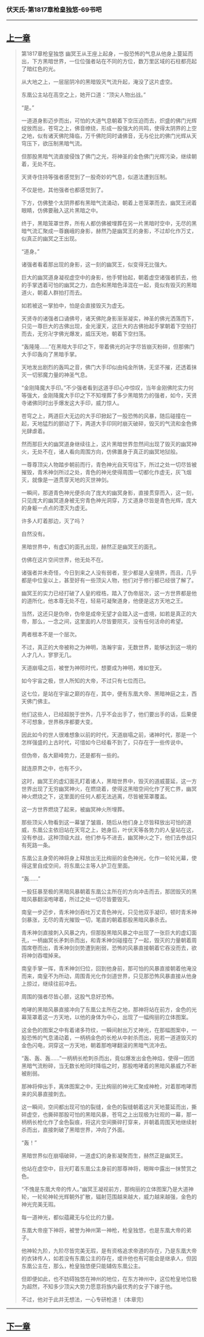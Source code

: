 ### 伏天氏-第1817章枪皇独悠-69书吧

--------
[上一章](./972e055fc81cca90610ddbfe543e0cf1.md)
--------


>
>
>
>第1817章枪皇独悠
>幽冥王从王座上起身，一股恐怖的气息从他身上蔓延而出，下方黑暗世界，一位位强者站在不同的方位，数万里区域的石柱都亮起了暗红色的光。
>
>从大地之上，一层层阴冷的黑暗毁灭气流升起，淹没了这片虚空。
>
>东凰公主站在高空之上，她开口道：“顶尖人物出战。”
>
>“是。”
>
>一道道身影迈步而出，可怕的大道气息朝着下空压迫而去，炽盛的佛门光辉绽放而出，苍穹之上，佛音缭绕，形成一股强大的共鸣，使得太阴界的上空之地，似有诸天佛陀降临，万千佛陀同时诵佛音，无与伦比的佛门光辉从天穹压下，欲压制黑暗气流。
>
>但那股黑暗气流直接侵蚀了佛门之光，将神圣的金色佛门光辉污染，继续朝着，无处不在。
>
>天贤寺住持等强者感觉到了一股奇妙的气息，似道法遭到压制。
>
>不仅是他，其他强者也都感觉到了。
>
>下方，仿佛整个太阴界都有黑暗气流涌动，朝着上苍笼罩而去，幽冥王闭着眼睛，仿佛要融入这片黑暗之中。
>
>终于，黑暗笼罩世界，所有人都仿佛被埋葬在另一片黑暗时空中，无尽的黑暗气流汇聚成一尊巍峨的身影，赫然乃是幽冥王的身影，不过却化作万丈，似真正的幽冥之王出现。
>
>“道身。”
>
>诸强者看着那出现的身影，这一刻的幽冥王，似变得无比强大。
>
>巨大的幽冥道身凝视虚空中的身影，他手臂抬起，朝着虚空诸强者抓去，他的手掌透着可怕的幽冥之力，血色和黑暗色泽混在一起，竟似有毁灭的黑暗道火，朝着人群拍打而去。
>
>如若被这一掌拍中，怕是会直接毁灭为虚无。
>
>天贤寺的诸强者口诵佛号，诸天佛陀身影渐渐凝实，神圣的佛光洒落而下，只见一尊巨大的古佛出现，金光漫天，这巨大的古佛抬起手掌朝着下空拍打而去，无穷卍字佛光爆发，威压天地，朝着下空扫荡。
>
>“轰隆隆……”在黑暗大手印之下，带着佛光的卍字尽皆崩灭粉碎，但那佛门大手印轰向了黑暗手掌。
>
>天地发出剧烈的轰鸣之音，佛门大手印似由纯金所铸，无坚不摧，还透着抹灭一切邪魔力量的神圣气息。
>
>“金刚降魔大手印。”不少强者看到这道手印心中惊叹，当年金刚佛陀实力何等强大，金刚降魔大手印之下不知埋葬了多少黑暗势力的强者，如今，天贤寺诸佛同时出手爆发这大手印，威力惊人。
>
>苍穹之上，两道巨大无边的大手印掀起了一股恐怖的风暴，随后碰撞在一起，天地猛烈的颤动了下，两道大手印同时崩灭破碎，毁灭的气流和金色佛光肆虐着。
>
>然而那巨大的幽冥道身继续往上，这片黑暗世界忽然间出现了毁灭的幽冥神火，无处不在，诸人看向周围方向，仿佛置身于真正的幽冥地狱般。
>
>一尊尊顶尖人物踏步朝前而行，青色神光自天穹往下，所过之处一切尽皆被摧毁，青禾神剑所过之处，青色的神光使得周围一切都化作虚无，灰飞烟灭，就像是一道贯穿天地的灭世神剑。
>
>一瞬间，那道青色神光便杀向了庞大的幽冥身影，直接贯穿而入，这一刻，只见庞大的幽冥道身被无穷青色神光洞穿，万丈道身尽皆是青色光辉，庞大的身躯一点点的湮灭为虚无。
>
>许多人盯着那边，灭了吗？
>
>自然没有。
>
>黑暗世界中，有虚幻的面孔出现，赫然正是幽冥王的面孔。
>
>仿佛在这片空间世界，他无处不在。
>
>诸强者并未奇怪，今日到来之人没有弱者，至少都是人皇境界，而且，几乎都是中位皇以上，甚至好有一些顶尖人物，他们对于修行都已经很了解了。
>
>幽冥王的实力已经打破了人皇的桎梏，踏入了伪帝层次，这一方世界都是他的道所化，他本尊无处不在，轻易可凝聚道身，他便是这方天地之王。
>
>当然，这还只是伪帝，伪帝是成帝无望才会踏入这一虚境，如若是真正的大帝，那么，一念之间，这里面的人尽皆要陨灭，没有任何活命的希望。
>
>两者根本不是一个层次。
>
>不过，真正的大帝被称之为神明，浩瀚宇宙，无数世界，能够达到这一境的人才几人，寥寥无几。
>
>天道崩塌之后，被誉为神陨时代，想要成为神明，难如登天。
>
>如今宇宙之极，世人所知的大帝，不过只有七位而已。
>
>这七位，是站在宇宙之巅的存在，其中，便有东凰大帝、黑暗神庭之主，西天佛门佛主。
>
>他们这些人，已经超脱于世外，几乎不会出手了，他们要出手的话，后果便不可想象，世界秩序都要大变。
>
>因此如今的世人很难想象以前的时代，天道崩塌之前，诸神时代，那是一个怎样强盛的上古时代，可惜如今已经看不到了，只存在于一些传说中。
>
>但伪帝，各大巅峰势力，还是都有一些的。
>
>就连原界之中，也有不少。
>
>这时，幽冥王的虚幻面孔盯着诸人，黑暗世界中，毁灭的道威蔓延，这一方世界出现了无穷幽冥神火，在燃烧着，使得这黑暗空间化作了死亡界，幽冥神火燃烧之下，这里面的任何人都无法逃离，尽皆被笼罩覆盖。
>
>这一方世界燃烧了起来，被幽冥神火所埋葬。
>
>那些顶尖人物看到这一幕皱了皱眉，随后从他们身上尽皆释放出可怕的道威，东凰公主依旧站在天穹之上，她身后，叶伏天等各势力的人皇站在这，没有参战，这种顶级大战，他们参与不进去，幽冥神火之下，他们去参战只有死路一条。
>
>东凰公主身旁的神将身上释放出无比绚丽的金色神光，化作一轮轮光幕，使得这里自成空间，将东凰公主等人护卫在里面。
>
>“轰……”
>
>一股狂暴至极的黑暗风暴朝着东凰公主所在的方向冲击而去，那团毁灭的黑暗风暴翻滚咆哮着，所过之处一切尽皆要毁灭。
>
>南皇一步迈步，青禾神剑吞吐万丈青色神光，只见他双手凝印，顿时青禾神剑暴涨，无尽的青光摧毁一切，笔直的朝着那股黑暗风暴杀去。
>
>青禾神剑直接刺入风暴之内，但那股黑暗风暴之中出现了一张巨大的虚幻面孔，一柄幽冥长矛刺杀而出，和青禾神剑碰撞在了一起，毁灭的力量朝着周围席卷而出，青禾神剑剑势遭到削弱，恐怖的风暴直接朝着它吞没而去，欲将神剑吞噬掉来。
>
>南皇手掌一挥，青禾神剑归位，回到他身前，那可怕的风暴直接朝着他淹没而来，南皇不为所动，周围青光化作剑道世界，只见那恐怖风暴直接从他身上掠过，继续往前冲去。
>
>周围的强者尽皆心颤，这股气息好恐怖。
>
>咆哮的黑暗风暴直接冲向了东凰公主所在之地，那神将站在前方，金色的光幕笼罩着这一方天地，以他的身体为中心，出现了一幅绚丽的立体图案。
>
>这金色的图案之中有着诸多符纹，一瞬间射出万丈神光，在那幅图案中，一股恐怖的气息涌动着，一柄柄金色的长枪从中射杀而出，宛若一道道毁灭的金色闪电，洞穿这一方天地，朝着那咆哮翻滚的黑暗气流冲去。
>
>“轰、轰、轰……”一柄柄长枪刺杀而出，竟似爆发出金色神焰，使得一团团黑暗气流粉碎，当无数长枪同时降临之时，那股咆哮着的黑暗风暴威力不断被削弱。
>
>那神将伸出手，离体图案之中，无比绚丽的神光汇聚成神枪，对着那咆哮而来的风暴直接刺去。
>
>这一瞬间，空间都出现可怕的裂缝，金色的裂缝朝着这片天地蔓延而出，撕碎虚空，也撕碎那股可怕的黑暗风暴，苍穹之上出现极为壮观的一幕，那一柄柄长枪化作了金色裂痕，将这片空间撕碎打穿来，并朝着周围天地继续射杀而出，直接刺破了黑暗世界，冲向了外面。
>
>“轰！”
>
>黑暗世界似在崩塌破碎，一道虚幻的身影凝聚而生，赫然正是幽冥王。
>
>他站在虚空中，目光盯着东凰公主身前的那尊神将，眼眸中露出一抹赞赏之色。
>
>“不愧是东凰大帝的传人。”幽冥王凝视前方，那绚丽的立体图案乃是大道神轮，一轮轮神轮光辉朝外扩散，辐射范围越来越大，威力越来越强，金色的神光完美无瑕。
>
>每一道神光，都似蕴藏无与伦比的力量。
>
>东凰大帝座下神将，被誉为神州第一神枪，枪皇独悠，也是东凰大帝的弟子。
>
>他神轮九阶，九阶尽皆完美无瑕，是有资格追求帝道的存在，乃是东凰大帝的衣钵传人，如若没有东凰公主的存在，或许他也有可能会是继承人，但因东凰公主在，那么，枪皇独悠便只能辅佐东凰公主。
>
>但即便如此，也不妨碍独悠在神州的地位，在东方神州中，这位枪皇地位极为超然，不知多少顶尖大势力愿意将族内最优秀的女子下嫁于他。
>
>不过，他对于此并无想法，一心专研枪道！
>(本章完)
>
>

--------
[下一章](./4ccb98316e186dde74d3513ba66af0ef.md)
--------
